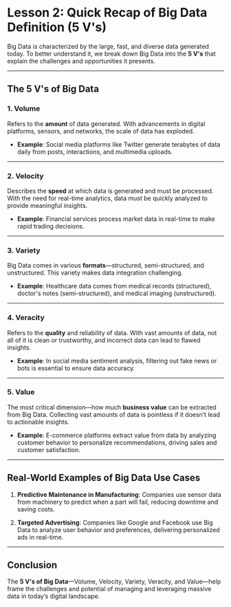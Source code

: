 # Lesson 2: Quick Recap of Big Data Definition (5 V's)

Big Data is characterized by the large, fast, and diverse data generated today. To better understand it, we break down Big Data into the **5 V's** that explain the challenges and opportunities it presents.

---

## The 5 V's of Big Data

### 1. **Volume**
Refers to the **amount** of data generated. With advancements in digital platforms, sensors, and networks, the scale of data has exploded.

- **Example**: Social media platforms like Twitter generate terabytes of data daily from posts, interactions, and multimedia uploads.

---

### 2. **Velocity**
Describes the **speed** at which data is generated and must be processed. With the need for real-time analytics, data must be quickly analyzed to provide meaningful insights.

- **Example**: Financial services process market data in real-time to make rapid trading decisions.

---

### 3. **Variety**
Big Data comes in various **formats**—structured, semi-structured, and unstructured. This variety makes data integration challenging.

- **Example**: Healthcare data comes from medical records (structured), doctor's notes (semi-structured), and medical imaging (unstructured).

---

### 4. **Veracity**
Refers to the **quality** and reliability of data. With vast amounts of data, not all of it is clean or trustworthy, and incorrect data can lead to flawed insights.

- **Example**: In social media sentiment analysis, filtering out fake news or bots is essential to ensure data accuracy.

---

### 5. **Value**
The most critical dimension—how much **business value** can be extracted from Big Data. Collecting vast amounts of data is pointless if it doesn’t lead to actionable insights.

- **Example**: E-commerce platforms extract value from data by analyzing customer behavior to personalize recommendations, driving sales and customer satisfaction.

---

## Real-World Examples of Big Data Use Cases

1. **Predictive Maintenance in Manufacturing**: Companies use sensor data from machinery to predict when a part will fail, reducing downtime and saving costs.
  
2. **Targeted Advertising**: Companies like Google and Facebook use Big Data to analyze user behavior and preferences, delivering personalized ads in real-time.

---

## Conclusion
The **5 V's of Big Data**—Volume, Velocity, Variety, Veracity, and Value—help frame the challenges and potential of managing and leveraging massive data in today’s digital landscape.